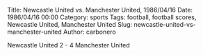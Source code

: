Title: Newcastle United vs. Manchester United, 1986/04/16
Date: 1986/04/16 00:00
Category: sports
Tags: football, football scores, Newcastle United, Manchester United
Slug: newcastle-united-vs-manchester-united
Author: carbonero


Newcastle United 2 - 4 Manchester United
